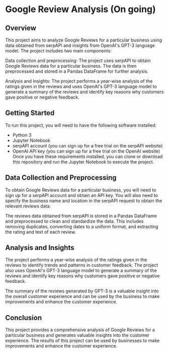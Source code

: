 # Google Review Analysis (On going)

## Overview
This project aims to analyze Google Reviews for a particular business using data obtained from serpAPI and insights from OpenAI's GPT-3 language model. The project includes two main components:

Data collection and preprocessing: The project uses serpAPI to obtain Google Reviews data for a particular business. The data is then preprocessed and stored in a Pandas DataFrame for further analysis.

Analysis and Insights: The project performs a year-wise analysis of the ratings given in the reviews and uses OpenAI's GPT-3 language model to generate a summary of the reviews and identify key reasons why customers gave positive or negative feedback.

## Getting Started
To run this project, you will need to have the following software installed:

- Python 3
- Jupyter Notebook
- serpAPI account (you can sign up for a free trial on the serpAPI website)
- OpenAI API key (you can sign up for a free trial on the OpenAI website)
Once you have these requirements installed, you can clone or download this repository and run the Jupyter Notebook to execute the project.

## Data Collection and Preprocessing
To obtain Google Reviews data for a particular business, you will need to sign up for a serpAPI account and obtain an API key. You will also need to specify the business name and location in the serpAPI request to obtain the relevant reviews data.

The reviews data obtained from serpAPI is stored in a Pandas DataFrame and preprocessed to clean and standardize the data. This includes removing duplicates, converting dates to a uniform format, and extracting the rating and text of each review.

## Analysis and Insights
The project performs a year-wise analysis of the ratings given in the reviews to identify trends and patterns in customer feedback. The project also uses OpenAI's GPT-3 language model to generate a summary of the reviews and identify key reasons why customers gave positive or negative feedback.

The summary of the reviews generated by GPT-3 is a valuable insight into the overall customer experience and can be used by the business to make improvements and enhance the customer experience.

## Conclusion
This project provides a comprehensive analysis of Google Reviews for a particular business and generates valuable insights into the customer experience. The results of this project can be used by businesses to make improvements and enhance the customer experience.
